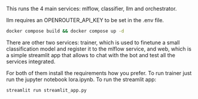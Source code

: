 This runs the 4 main services: mlflow, classifier, llm and orchestrator.

llm requires an OPENROUTER_API_KEY to be set in the .env file.

```bash
docker compose build && docker compose up -d
```

There are other two services: trainer, which is used to finetune a small classification model and register it to the mlflow service, and web, which is a simple streamlit app that allows to chat with the bot and test all the services integrated.

For both of them install the requirements how you prefer. To run trainer just run the jupyter notebook lora.ipynb. To run the streamlit app:

```bash
streamlit run streamlit_app.py
```
